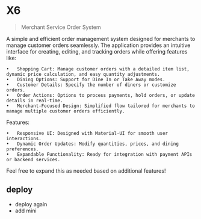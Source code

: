 # X6
>Merchant Service Order System

A simple and efficient order management system designed for merchants to manage customer orders seamlessly. The application provides an intuitive interface for creating, editing, and tracking orders while offering features like:

	•	Shopping Cart: Manage customer orders with a detailed item list, dynamic price calculation, and easy quantity adjustments.
	•	Dining Options: Support for Dine In or Take Away modes.
	•	Customer Details: Specify the number of diners or customize orders.
	•	Order Actions: Options to process payments, hold orders, or update details in real-time.
	•	Merchant-Focused Design: Simplified flow tailored for merchants to manage multiple customer orders efficiently.

Features:

	•	Responsive UI: Designed with Material-UI for smooth user interactions.
	•	Dynamic Order Updates: Modify quantities, prices, and dining preferences.
	•	Expandable Functionality: Ready for integration with payment APIs or backend services.

Feel free to expand this as needed based on additional features!

## deploy

- deploy again
- add mini
